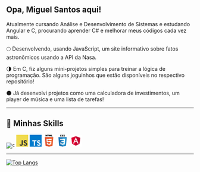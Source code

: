 ## Opa, Miguel Santos aqui!

Atualmente cursando Análise e Desenvolvimento de Sistemas e estudando Angular e C, procurando aprender C# e melhorar meus códigos cada vez mais.

🌕 Desenvolvendo, usando JavaScript, um site informativo sobre fatos astronômicos usando a API da Nasa. 

🌗 Em C, fiz alguns mini-projetos simples para treinar a lógica de programação. São alguns joguinhos que estão disponíveis no respectivo repositório! 

🌑 Já desenvolvi projetos como uma calculadora de investimentos, um player de música e uma lista de tarefas! 

---

## 🚀 Minhas Skills

<code><img height="32" src="https://cdn.iconscout.com/icon/free/png-512/c-programming-569564.png" alt="c"/></code>
<code><img height="32" src="https://raw.githubusercontent.com/github/explore/80688e429a7d4ef2fca1e82350fe8e3517d3494d/topics/javascript/javascript.png" alt="Javascript"/></code>
<code><img height="32" src="https://raw.githubusercontent.com/github/explore/80688e429a7d4ef2fca1e82350fe8e3517d3494d/topics/typescript/typescript.png" alt="Typescript"/></code>
<code><img height="32" src="https://raw.githubusercontent.com/github/explore/80688e429a7d4ef2fca1e82350fe8e3517d3494d/topics/html/html.png" alt="HTML5"/></code>
<code><img height="32" src="https://raw.githubusercontent.com/github/explore/80688e429a7d4ef2fca1e82350fe8e3517d3494d/topics/css/css.png" alt="CSS"/></code>
<code><img height="32" src="https://raw.githubusercontent.com/github/explore/80688e429a7d4ef2fca1e82350fe8e3517d3494d/topics/angular/angular.png" alt="Angular"/></code>

---

[![Top Langs](https://github-readme-stats.vercel.app/api/top-langs/?username=GonsagaSantos&layout=compact)](https://github.com/GonsagaSantos/github-readme-stats)
